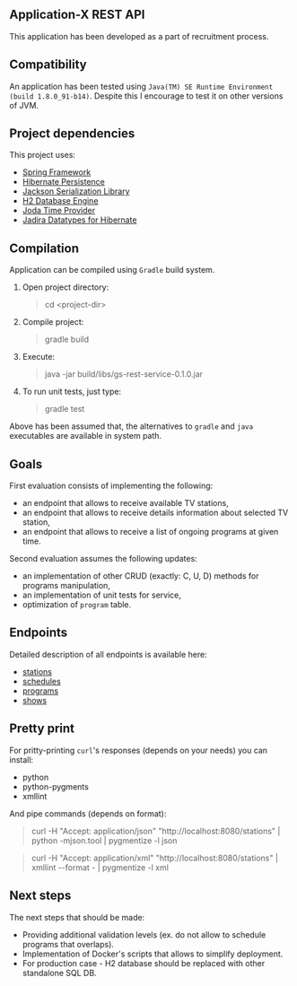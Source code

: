 Application-X REST API
----------------------

This application has been developed as a part of recruitment process.

Compatibility
-------------

An application has been tested using `Java(TM) SE Runtime Environment (build 1.8.0_91-b14)`.
Despite this I encourage to test it on other versions of JVM.

Project dependencies
--------------------

This project uses:

- [Spring Framework](https://projects.spring.io/spring-framework/)
- [Hibernate Persistence](http://hibernate.org/)
- [Jackson Serialization Library](https://github.com/FasterXML/jackson)
- [H2 Database Engine](http://www.h2database.com/html/main.html)
- [Joda Time Provider](http://www.joda.org/joda-time/)
- [Jadira Datatypes for Hibernate](http://jadira.sourceforge.net/)

Compilation
-----------

Application can be compiled using `Gradle` build system. 

1. Open project directory:

    > cd \<project-dir\>

2. Compile project:

    > gradle build

3. Execute:

    > java -jar build/libs/gs-rest-service-0.1.0.jar

4. To run unit tests, just type:

    > gradle test

Above has been assumed that, the alternatives to `gradle` and `java` executables are
available in system path.

Goals
-----

First evaluation consists of implementing the following:

- an endpoint that allows to receive available TV stations,
- an endpoint that allows to receive details information about selected TV station,
- an endpoint that allows to receive a list of ongoing programs at given time.

Second evaluation assumes the following updates:

- an implementation of other CRUD (exactly: C, U, D) methods for programs manipulation,
- an implementation of unit tests for service,
- optimization of `program` table.

Endpoints
---------

Detailed description of all endpoints is available here:

- [stations](docs/stations.md)
- [schedules](docs/schedules.md)
- [programs](docs/programs.md)
- [shows](docs/shows.md)

Pretty print
------------

For pritty-printing `curl`'s responses (depends on your needs) you can install:

* python
* python-pygments
* xmllint

And pipe commands (depends on format):

> curl -H "Accept: application/json" "http://localhost:8080/stations" | python -mjson.tool | pygmentize -l json

> curl -H "Accept: application/xml" "http://localhost:8080/stations" | xmllint --format - | pygmentize -l xml

Next steps
----------

The next steps that should be made:

- Providing additional validation levels (ex. do not allow to schedule programs that overlaps).
- Implementation of Docker's scripts that allows to simplify deployment.
- For production case - H2 database should be replaced with other standalone SQL DB.

